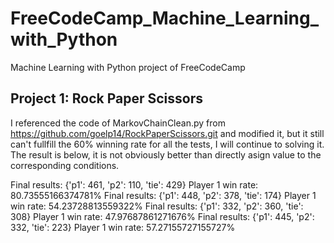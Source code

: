 # FreeCodeCamp_Machine_Learning_with_Python
Machine Learning with Python project of FreeCodeCamp

## Project 1: Rock Paper Scissors
I referenced the code of MarkovChainClean.py from https://github.com/goelp14/RockPaperScissors.git and modified it, but it still can't fullfill the 60% winning rate for all the tests, I will continue to solving it. The result is below, it is not obviously better than directly asign value to the corresponding conditions.

Final results: {'p1': 461, 'p2': 110, 'tie': 429}
Player 1 win rate: 80.73555166374781%
Final results: {'p1': 448, 'p2': 378, 'tie': 174}
Player 1 win rate: 54.23728813559322%
Final results: {'p1': 332, 'p2': 360, 'tie': 308}
Player 1 win rate: 47.97687861271676%
Final results: {'p1': 445, 'p2': 332, 'tie': 223}
Player 1 win rate: 57.27155727155727%
